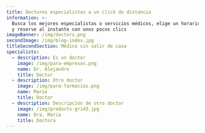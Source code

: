 ```yaml
---
title: Doctores especialistas a un click de distancia
information: >-
  Busca los mejores especialistas o servicios médicos, elige un horario adecuado
  y reserve al instante con unos pocos clics
imageBanner: /img/doctors.png
secondImage: /img/blog-index.jpg
titleSecondSection: Médico sin salir de casa
specialists:
  - description: Es un doctor
    image: /img/para-empresas.png
    name: Dr. Alejandro
    title: Doctor
  - description: Otro doctor
    image: /img/para-farmacias.png
    name: Mario
    title: Doctor
  - description: Descripcion de otro doctor
    image: /img/products-grid3.jpg
    name: Dra. Maria
    title: Doctora
---
```



